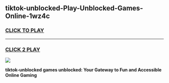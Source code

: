 
## tiktok-unblocked-Play-Unblocked-Games-Online-1wz4c
<h3>
<a href="https://premium76.site?title=tiktok-unblocked&ref=25A">CLICK TO PLAY</a></h3>
<hr>

<h3>
<a href="https://premium76.site?title=tiktok-unblocked&ref=25A">CLICK 2 PLAY</a>
  
</h3>

<a href="https://premium76.site?title=tiktok-unblocked&ref=25A"><img src="https://clearcache.store/games.png"></a>


**tiktok-unblocked games unblocked: Your Gateway to Fun and Accessible Online Gaming**
